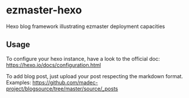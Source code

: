 # ezmaster-hexo
Hexo blog framework illustrating ezmaster deployment capacities

## Usage

To configure your hexo instance, have a look to the official doc: https://hexo.io/docs/configuration.html

To add blog post, just upload your post respecting the markdown format. Examples: https://github.com/madec-project/blogsource/tree/master/source/_posts 